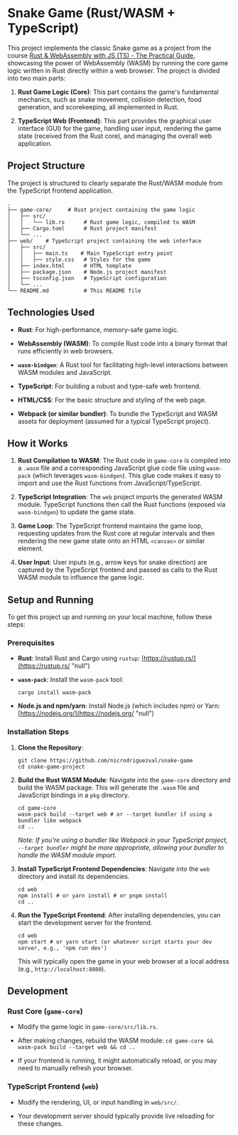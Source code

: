 # Snake Game (Rust/WASM + TypeScript)

This project implements the classic Snake game as a project from the course [Rust & WebAssembly with JS (TS) - The Practical Guide](https://udemy.com/course/rust-webassembly-with-js-ts-the-practical-guide/), showcasing the power of WebAssembly (WASM) by running the core game logic written in Rust directly within a web browser. The project is divided into two main parts:

1.  **Rust Game Logic (Core)**: This part contains the game's fundamental mechanics, such as snake movement, collision detection, food generation, and scorekeeping, all implemented in Rust.
    
2.  **TypeScript Web (Frontend)**: This part provides the graphical user interface (GUI) for the game, handling user input, rendering the game state (received from the Rust core), and managing the overall web application.
    

## Project Structure

The project is structured to clearly separate the Rust/WASM module from the TypeScript frontend application.

```
.
├── game-core/     # Rust project containing the game logic
│   ├── src/
│   │   └── lib.rs      # Rust game logic, compiled to WASM
│   ├── Cargo.toml      # Rust project manifest
│   └── ...
├── web/    # TypeScript project containing the web interface
│   ├── src/
│   │   ├── main.ts    # Main TypeScript entry point
│   │   ├── style.css   # Styles for the game
│   ├── index.html      # HTML template
│   ├── package.json    # Node.js project manifest
│   ├── tsconfig.json   # TypeScript configuration
│   └── ...
└── README.md           # This README file
```

## Technologies Used

-   **Rust**: For high-performance, memory-safe game logic.
    
-   **WebAssembly (WASM)**: To compile Rust code into a binary format that runs efficiently in web browsers.
    
-   **`wasm-bindgen`**: A Rust tool for facilitating high-level interactions between WASM modules and JavaScript.
    
-   **TypeScript**: For building a robust and type-safe web frontend.
    
-   **HTML/CSS**: For the basic structure and styling of the web page.
    
-   **Webpack (or similar bundler)**: To bundle the TypeScript and WASM assets for deployment (assumed for a typical TypeScript project).
    

## How it Works

1.  **Rust Compilation to WASM**: The Rust code in `game-core` is compiled into a `.wasm` file and a corresponding JavaScript glue code file using `wasm-pack` (which leverages `wasm-bindgen`). This glue code makes it easy to import and use the Rust functions from JavaScript/TypeScript.
    
2.  **TypeScript Integration**: The `web` project imports the generated WASM module. TypeScript functions then call the Rust functions (exposed via `wasm-bindgen`) to update the game state.
    
3.  **Game Loop**: The TypeScript frontend maintains the game loop, requesting updates from the Rust core at regular intervals and then rendering the new game state onto an HTML `<canvas>` or similar element.
    
4.  **User Input**: User inputs (e.g., arrow keys for snake direction) are captured by the TypeScript frontend and passed as calls to the Rust WASM module to influence the game logic.
    

## Setup and Running

To get this project up and running on your local machine, follow these steps:

### Prerequisites

-   **Rust**: Install Rust and Cargo using `rustup`: [https://rustup.rs/](https://rustup.rs/ "null")
    
-   **`wasm-pack`**: Install the `wasm-pack` tool:
    
    ```
    cargo install wasm-pack
    ```
    
-   **Node.js and npm/yarn**: Install Node.js (which includes npm) or Yarn: [https://nodejs.org/](https://nodejs.org/ "null")
    

### Installation Steps

1.  **Clone the Repository**:
    
    ```
    git clone https://github.com/nicrodriguezval/snake-game
    cd snake-game-project
    ```
    
2.  **Build the Rust WASM Module**: Navigate into the `game-core` directory and build the WASM package. This will generate the `.wasm` file and JavaScript bindings in a `pkg` directory.
    
    ```
    cd game-core
    wasm-pack build --target web # or --target bundler if using a bundler like webpack
    cd ..
    ```
    
    _Note: If you're using a bundler like Webpack in your TypeScript project, `--target bundler` might be more appropriate, allowing your bundler to handle the WASM module import._
    
3.  **Install TypeScript Frontend Dependencies**: Navigate into the `web` directory and install its dependencies.
    
    ```
    cd web
    npm install # or yarn install # or pnpm install
    cd ..
    ```
    
4.  **Run the TypeScript Frontend**: After installing dependencies, you can start the development server for the frontend.
    
    ```
    cd web
    npm start # or yarn start (or whatever script starts your dev server, e.g., 'npm run dev')
    ```
    
    This will typically open the game in your web browser at a local address (e.g., `http://localhost:8080`).
    

## Development

### Rust Core (`game-core`)

-   Modify the game logic in `game-core/src/lib.rs`.
    
-   After making changes, rebuild the WASM module: `cd game-core && wasm-pack build --target web && cd ..`
    
-   If your frontend is running, it might automatically reload, or you may need to manually refresh your browser.
    

### TypeScript Frontend (`web`)

-   Modify the rendering, UI, or input handling in `web/src/`.
    
-   Your development server should typically provide live reloading for these changes.
